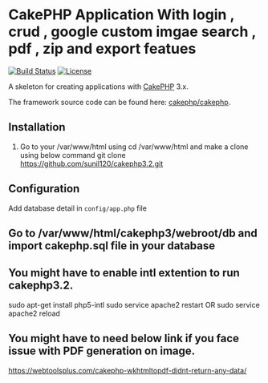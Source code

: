 # CakePHP Application With login , crud , google custom imgae search , pdf , zip and export featues

[![Build Status](https://img.shields.io/travis/cakephp/app/master.svg?style=flat-square)](https://travis-ci.org/cakephp/app)
[![License](https://img.shields.io/packagist/l/cakephp/app.svg?style=flat-square)](https://packagist.org/packages/cakephp/app)

A skeleton for creating applications with [CakePHP](http://cakephp.org) 3.x.

The framework source code can be found here: [cakephp/cakephp](https://github.com/cakephp/cakephp).

## Installation

1. Go to your /var/www/html using cd /var/www/html and make a clone using below command
   git clone https://github.com/sunil120/cakephp3.2.git


## Configuration

Add database detail in  `config/app.php` file

## Go to /var/www/html/cakephp3/webroot/db and import cakephp.sql file in your database

## You might have to enable intl extention to run cakephp3.2. 
sudo apt-get install php5-intl
sudo service apache2 restart OR sudo service apache2 reload

## You might have to need below link if you face issue with PDF generation on image.
https://webtoolsplus.com/cakephp-wkhtmltopdf-didnt-return-any-data/







